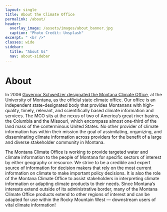 ```yaml
---
layout: single
title: About the Climate Office
permalink: /about/
header:
  overlay_image: /assets/images/about_banner.jpg
  caption: "Photo Credit: Unsplash"
excerpt: " <br />"
classes: wide
sidebar:
  title: "About Us"
  nav: about-sidebar
---
```


# About
In 2006 [Governor Schweitzer designated the Montana Climate Office](/assets/images/schweitzer20060119.pdf), at the University of Montana, as the official state climate office. Our office is an independent state-designated body that provides Montanans with high-quality, timely, relevant, and scientifically based climate information and services. The MCO sits at the nexus of two of America’s great river basins, the Columbia and the Missouri, which encompass almost one-third of the land mass of the conterminous United States. No other provider of climate information has within their mission the goal of assimilating, organizing, and disseminating climate information across providers for the benefit of a large and diverse stakeholder community in Montana. 

The Montana Climate Office is working to provide targeted water and climate information to the people of Montana for specific sectors of interest by either geography or resource. We strive to be a credible and expert source of information for decision makers that rely on the most current information on climate to make important policy decisions. It is also the role of the Montana Climate Office to assist stakeholders in interpreting climate information or adapting climate products to their needs. Since Montana’s interests extend outside of its administrative border, many of the Montana Climate Office products extend to other regions of interest and can be adapted for use within the Rocky Mountain West — downstream users of vital climate information!
